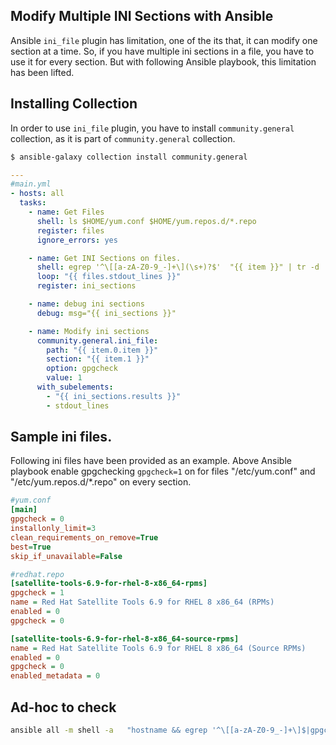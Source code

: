 ## Modify Multiple INI Sections with Ansible  ##

Ansible ```ini_file``` plugin has limitation, one of the its that, it can modify one section at a time. So, if you have multiple ini sections
in a file, you have to use it for every section. But with following Ansible playbook, this limitation has been lifted.

## Installing Collection

In order to use ```ini_file``` plugin, you have to install  ```community.general``` collection, as it is part of  ```community.general``` collection.


```bash
$ ansible-galaxy collection install community.general
```



```yml
---
#main.yml
- hosts: all
  tasks:
    - name: Get Files
      shell: ls $HOME/yum.conf $HOME/yum.repos.d/*.repo
      register: files
      ignore_errors: yes

    - name: Get INI Sections on files.
      shell: egrep '^\[[a-zA-Z0-9_-]+\](\s+)?$'  "{{ item }}" | tr -d '[]'
      loop: "{{ files.stdout_lines }}"
      register: ini_sections

    - name: debug ini sections
      debug: msg="{{ ini_sections }}"

    - name: Modify ini sections
      community.general.ini_file:
        path: "{{ item.0.item }}"
        section: "{{ item.1 }}"
        option: gpgcheck
        value: 1
      with_subelements:
        - "{{ ini_sections.results }}" 
        - stdout_lines

```


## Sample ini files.

Following ini files have been provided as an example. Above Ansible playbook enable gpgchecking ```gpgcheck=1``` on for files "/etc/yum.conf" and "/etc/yum.repos.d/*.repo" on every section.



```ini
#yum.conf
[main]
gpgcheck = 0
installonly_limit=3
clean_requirements_on_remove=True
best=True
skip_if_unavailable=False
```



```ini
#redhat.repo
[satellite-tools-6.9-for-rhel-8-x86_64-rpms]
gpgcheck = 1
name = Red Hat Satellite Tools 6.9 for RHEL 8 x86_64 (RPMs)
enabled = 0
gpgcheck = 0

[satellite-tools-6.9-for-rhel-8-x86_64-source-rpms]
name = Red Hat Satellite Tools 6.9 for RHEL 8 x86_64 (Source RPMs)
enabled = 0
gpgcheck = 0
enabled_metadata = 0
```

## Ad-hoc to check
```bash
ansible all -m shell -a   "hostname && egrep '^\[[a-zA-Z0-9_-]+\]$|gpgcheck' /etc/yum.conf /etc/yum.repos.d/*.repo"
```






